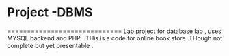 # Project -DBMS 
=============================
Lab project for database lab , uses MYSQL backend and PHP .
THis is a code for online book store .THough not complete but yet presentable .
